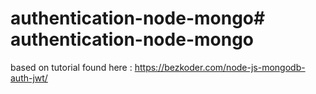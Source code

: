 # authentication-node-mongo# authentication-node-mongo
based on tutorial found here : https://bezkoder.com/node-js-mongodb-auth-jwt/
